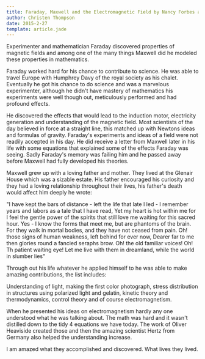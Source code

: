 ```yaml
---
title: Faraday, Maxwell and the Electromagnetic Field by Nancy Forbes and Basil Mahon
author: Christen Thompson
date: 2015-2-27
template: article.jade 
---
```


Experimenter and mathematician Faraday discovered properties of magnetic fields and among one of the many things Maxwell did he modeled these properties in mathematics. 

<span class="more"></span>

Faraday worked hard for his chance to contribute to science. He was able to travel Europe with Humphrey Davy of the royal society as his chalet. Eventually he got his chance to do science and was a marvelous experimenter, although he didn't have mastery of mathematics his experiments were well though out, meticulously performed and had profound effects.

He discovered the effects that would lead to the induction motor, electricity generation and understanding of the magnetic field.  Most scientists of the day believed in force at a straight line, this matched up with Newtons ideas and formulas of gravity.  Faraday's experiments and ideas of a field were not readily accepted in his day.  He did receive a letter from Maxwell later in his life with some equations that explained some of the effects Faraday was seeing.  Sadly Faraday's memory was failing him and he passed away before Maxwell had fully developed his theories.

Maxwell grew up with a loving father and mother. They lived at the Glenair House which was a sizable estate.  His father encouraged his curiosity and they had a loving relationship throughout their lives, his father's death would affect him deeply he wrote:

"I have kept the bars of distance - left the life that late I led - I remember years and labors as a tale that I have read, Yet my heart is hot within me for I feel the gentle power of the spirits that still love me waiting for this sacred hour. Yes - I know the forms that meet me, but are phantoms of the brain.  For they walk in mortal bodies, and they have not ceased from pain. Oh! those signs of human weakness, left behind for ever now, Dearer far to me then glories round a fancied seraphs brow. Oh! the old familiar voices! Oh! Th patient waiting eye! Let me live with them in dreamland, while the world in slumber lies"

Through out his life whatever he applied himself to he was able to make amazing contributions, the list includes:

Understanding of light, making the first color photograph, stress distribution in structures using polarized light and gelatin, kinetic theory and thermodynamics, control theory and of course electromagnetism.

When he presented his ideas on electromagnetism hardly any one understood what he was talking about. The math was hard and it wasn't distilled down to the tidy 4 equations we have today.  The work of Oliver Heaviside created those and then the amazing scientist Hertz from Germany also helped the understanding increase.

I am amazed what they accomplished and discovered.  What lives they lived.